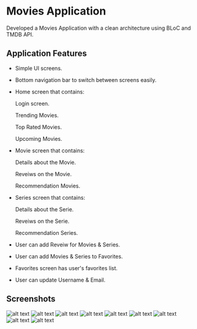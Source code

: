 # Movies Application

Developed a Movies Application with a clean architecture using BLoC and TMDB API.

## Application Features

- Simple UI screens.
  
- Bottom navigation bar to switch between screens easily.
  
- Home screen that contains:
  
  Login screen.
  
  Trending Movies.
  
  Top Rated Movies.
  
  Upcoming Movies.

- Movie screen that contains:
  
  Details about the Movie.
  
  Reveiws on the Movie.
  
  Recommendation Movies.
  
- Series screen that contains:

  Details about the Serie.
  
  Reveiws on the Serie.
  
  Recommendation Series.
  
- User can add Reveiw for Movies & Series.
  
- User can add Movies & Series to Favorites.
  
- Favorites screen has user's favorites list.
  
- User can update Username & Email.
  
    

## Screenshots
  
![alt text](assets/images/1.jpg)
![alt text](assets/images/2.jpg)
![alt text](assets/images/3.jpg)
![alt text](assets/images/4.jpg)
![alt text](assets/images/5.jpg)
![alt text](assets/images/6.jpg)
![alt text](assets/images/7.jpg)
![alt text](assets/images/8.jpg)
![alt text](assets/images/9.jpg)
  
  
